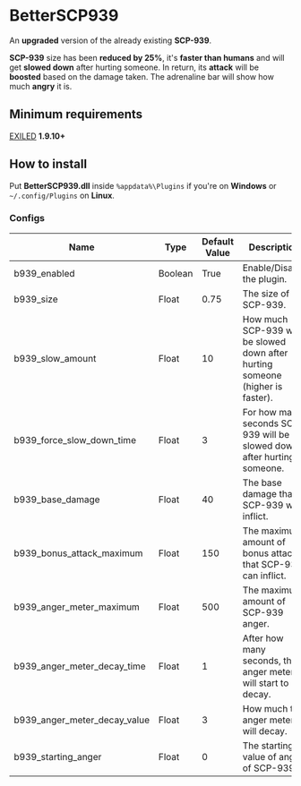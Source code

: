# BetterSCP939
An **upgraded** version of the already existing **SCP-939**.

**SCP-939** size has been **reduced by 25%**, it's **faster than humans** and will get **slowed down** after hurting someone.
In return, its **attack** will be **boosted** based on the damage taken.
The adrenaline bar will show how much **angry** it is.

## Minimum requirements
[EXILED](https://github.com/galaxy119/EXILED) **1.9.10+**

## How to install
Put **BetterSCP939.dll** inside `%appdata%\Plugins` if you're on **Windows** or `~/.config/Plugins` on **Linux**.

### Configs
| Name | Type | Default Value | Description |
| --- | --- | --- | --- |
| b939_enabled | Boolean | True | Enable/Disable the plugin. |
| b939_size | Float | 0.75 | The size of SCP-939. |
| b939_slow_amount | Float | 10 | How much SCP-939 will be slowed down after hurting someone (higher is faster). |
| b939_force_slow_down_time | Float | 3 | For how many seconds SCP-939 will be slowed down after hurting someone. |
| b939_base_damage | Float | 40 | The base damage that SCP-939 will inflict. |
| b939_bonus_attack_maximum | Float | 150 | The maximum amount of bonus attack that SCP-939 can inflict. |
| b939_anger_meter_maximum | Float | 500 | The maximum amount of SCP-939 anger. |
| b939_anger_meter_decay_time | Float | 1 | After how many seconds, the anger meter will start to decay. |
| b939_anger_meter_decay_value| Float | 3 | How much the anger meter will decay. |
| b939_starting_anger | Float | 0 | The starting value of anger of SCP-939. |
